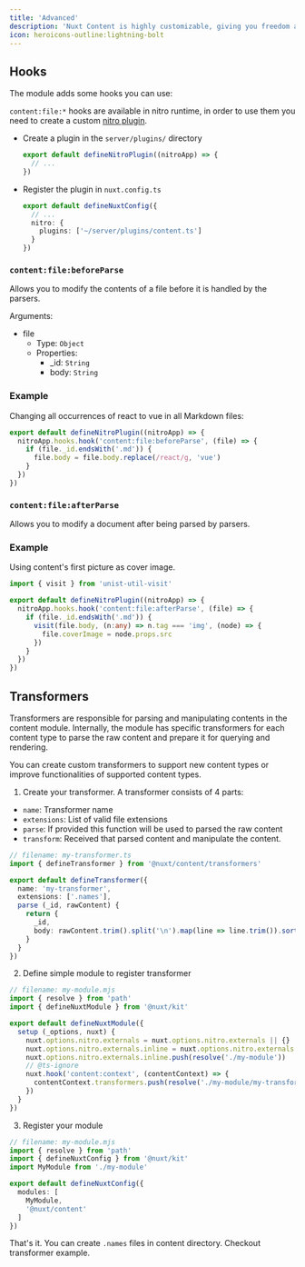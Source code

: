 ```yaml
---
title: 'Advanced'
description: 'Nuxt Content is highly customizable, giving you freedom and control over how the data is transformed.'
icon: heroicons-outline:lightning-bolt
---
```


## Hooks

The module adds some hooks you can use:

`content:file:*` hooks are available in nitro runtime, in order to use them you need to create a custom [nitro plugin](https://nitro.unjs.io/guide/plugins.html).

- Create a plugin in the `server/plugins/` directory

  ```ts [server/plugins/content.ts]
  export default defineNitroPlugin((nitroApp) => {
    // ...
  })
  ```

- Register the plugin in `nuxt.config.ts`

  ```ts [nuxt.config.ts]
  export default defineNuxtConfig({
    // ...
    nitro: {
      plugins: ['~/server/plugins/content.ts']
    }
  })
  ```

### `content:file:beforeParse`

Allows you to modify the contents of a file before it is handled by the parsers.

Arguments:
- file
  - Type: `Object`
  - Properties:
    - _id: `String`
    - body: `String`

### Example

Changing all occurrences of react to vue in all Markdown files:


```ts [server/plugins/content.ts]
export default defineNitroPlugin((nitroApp) => {
  nitroApp.hooks.hook('content:file:beforeParse', (file) => {
    if (file._id.endsWith('.md')) {
      file.body = file.body.replace(/react/g, 'vue')
    }
  })
})
```

### `content:file:afterParse`

Allows you to modify a document after being parsed by parsers.

### Example

Using content's first picture as cover image.

```ts [server/plugins/content.ts]
import { visit } from 'unist-util-visit'

export default defineNitroPlugin((nitroApp) => {
  nitroApp.hooks.hook('content:file:afterParse', (file) => {
    if (file._id.endsWith('.md')) {
      visit(file.body, (n:any) => n.tag === 'img', (node) => {
        file.coverImage = node.props.src
      })
    }
  })
})

```

## Transformers

Transformers are responsible for parsing and manipulating contents in the content module.
Internally, the module has specific transformers for each content type to parse the raw content and prepare it for querying and rendering.

You can create custom transformers to support new content types or improve functionalities of supported content types.

1. Create your transformer. A transformer consists of 4 parts:
  - `name`: Transformer name
  - `extensions`: List of valid file extensions
  - `parse`: If provided this function will be used to parsed the raw content
  - `transform`: Received that parsed content and manipulate the content. 

```ts [my-transformer.ts]
// filename: my-transformer.ts
import { defineTransformer } from '@nuxt/content/transformers'

export default defineTransformer({
  name: 'my-transformer',
  extensions: ['.names'],
  parse (_id, rawContent) {
    return {
      _id,
      body: rawContent.trim().split('\n').map(line => line.trim()).sort()
    }
  }
})

```

2. Define simple module to register transformer

```ts [my-module.mjs]
// filename: my-module.mjs
import { resolve } from 'path'
import { defineNuxtModule } from '@nuxt/kit'

export default defineNuxtModule({
  setup (_options, nuxt) {
    nuxt.options.nitro.externals = nuxt.options.nitro.externals || {}
    nuxt.options.nitro.externals.inline = nuxt.options.nitro.externals.inline || []
    nuxt.options.nitro.externals.inline.push(resolve('./my-module'))
    // @ts-ignore
    nuxt.hook('content:context', (contentContext) => {
      contentContext.transformers.push(resolve('./my-module/my-transformer.ts'))
    })
  }
})

```

3. Register your module

```ts [nuxt.config.ts]
// filename: my-module.mjs
import { resolve } from 'path'
import { defineNuxtConfig } from '@nuxt/kit'
import MyModule from './my-module'

export default defineNuxtConfig({
  modules: [
    MyModule,
    '@nuxt/content'
  ]
})
```

That's it. You can create `.names` files in content directory. Checkout transformer example.